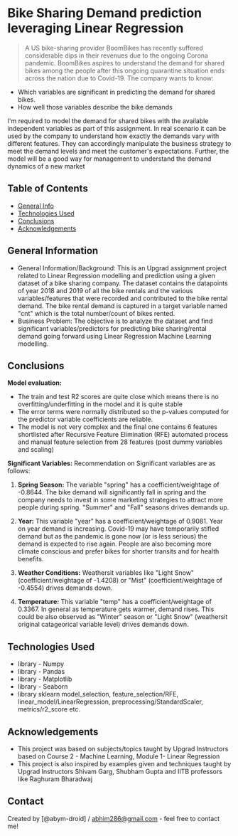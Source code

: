 # Bike Sharing Demand prediction leveraging Linear Regression 
> A US bike-sharing provider BoomBikes has recently suffered considerable dips in their revenues due to the ongoing Corona pandemic. BoomBikes aspires to understand the demand for shared bikes among the people after this ongoing quarantine situation ends across the nation due to Covid-19. The company wants to know:

- Which variables are significant in predicting the demand for shared bikes.
- How well those variables describe the bike demands

I'm required to model the demand for shared bikes with the available independent variables as part of this assignment. In real scenario it can be used by the company to understand how exactly the demands vary with different features. They can accordingly manipulate the business strategy to meet the demand levels and meet the customer's expectations. Further, the model will be a good way for management to understand the demand dynamics of a new market


## Table of Contents
* [General Info](#general-information)
* [Technologies Used](#technologies-used)
* [Conclusions](#conclusions)
* [Acknowledgements](#acknowledgements)

<!-- You can include any other section that is pertinent to your problem -->

## General Information
- General Information/Background: This is an Upgrad assignment project related to Linear Regression modelling and prediction using a given dataset of a bike sharing company. The dataset contains the datapoints of year 2018 and 2019 of all the bike rentals and the various variables/features that were recorded and contributed to the bike rental demand. The bike rental demand is captured in a target variable named "cnt" which is the total number/count of bikes rented.
- Business Problem: The objective is to analyze the dataset and find significant variables/predictors for predicting bike sharing/rental demand going forward using Linear Regression Machine Learning modelling.

<!-- You don't have to answer all the questions - just the ones relevant to your project. -->

## Conclusions
**Model evaluation:**
- The train and test R2 scores are quite close which means there is no overfitting/underfitting in the model and it is quite stable
- The error terms were normally distributed so the p-values computed for the predictor variable coefficients are reliable.
- The model is not very complex and the final one contains 6 features shortlisted after Recursive Feature Elimination (RFE) automated process and manual feature selection from 28 features (post dummy variables and scaling)

**Significant Variables:**
 Recommendation on Significant variables are as follows:
 1. **Spring Season:** The variable "spring" has a coefficient/weightage of -0.8644. The bike demand will significantly fall in spring and the company needs to invest in some marketing strategies to attract more people during spring. "Summer" and "Fall" seasons drives demands up.
 
 2. **Year:** This variable "year" has a coefficient/weightage of 0.9081. Year on year demand is increasing. Covid-19 may have temporarily stifled demand but as the pandemic is gone now (or is less serious) the demand is expected to rise again. People are also becoming more climate conscious and prefer bikes for shorter transits and for health benefits.
 
 3.  **Weather Conditions:** Weathersit variables like "Light Snow" (coefficient/weightage of -1.4208) or "Mist" (coefficient/weightage of -0.4554) drives demands down. 
 
 4. **Temperature:** This variable "temp" has a coefficient/weightage of 0.3367. In general as temperature gets warmer, demand rises. This could be also observed as "Winter" season or "Light Snow" (weathersit original catageorical variable level) drives demands down.
<!-- You don't have to answer all the questions - just the ones relevant to your project. -->


## Technologies Used
- library - Numpy
- library - Pandas
- library - Matplotlib
- library - Seaborn
- library sklearn model_selection, feature_selection/RFE, linear_model/LinearRegression, preprocessing/StandardScaler, metrics/r2_score etc.

<!-- As the libraries versions keep on changing, it is recommended to mention the version of library used in this project -->

## Acknowledgements

- This project was based on subjects/topics taught by Upgrad Instructors based on Course 2 -  Machine Learning, Module 1- Linear Regression
- This project is also inspired by examples given and techniques taught by Upgrad Instructors Shivam Garg, Shubham Gupta and IITB professors like Raghuram Bharadwaj
  
## Contact
Created by [@abym-droid] / abhim286@gmail.com - feel free to contact me!


<!-- Optional -->
<!-- ## License -->
<!-- This project is open source and available under the [... License](). -->

<!-- You don't have to include all sections - just the one's relevant to your project -->
